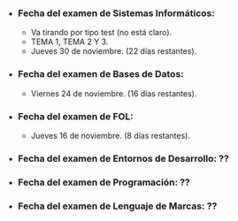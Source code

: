 - ### Fecha del examen de Sistemas Informáticos:
  - Va tirando por tipo test (no está claro).
  - TEMA 1, TEMA 2 Y 3.
  - Jueves 30 de noviembre. (22 días restantes).


- ### Fecha del examen de Bases de Datos:
  - Viernes 24 de noviembre. (16 días restantes).


- ### Fecha del examen de FOL:
  - Jueves 16 de noviembre. (8 días restantes).
  
- ### Fecha del examen de Entornos de Desarrollo: ??
- ### Fecha del examen de Programación: ??
- ### Fecha del examen de Lenguaje de Marcas: ??
